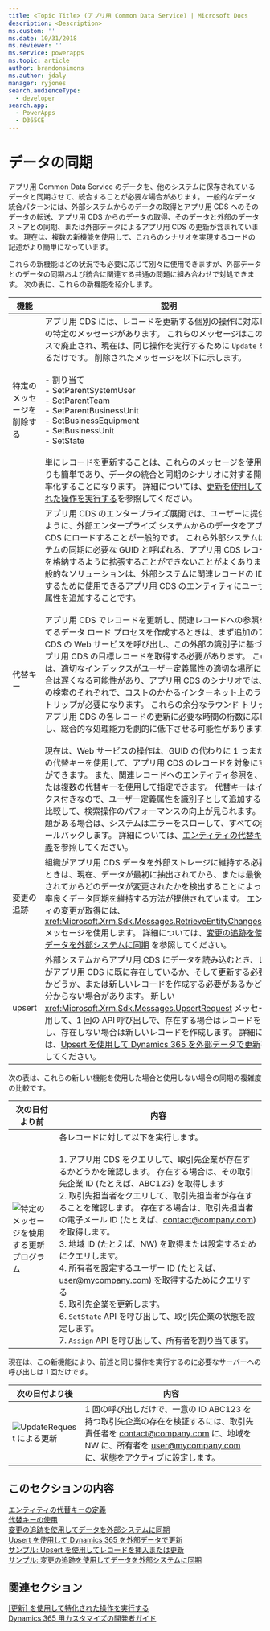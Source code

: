 ```yaml
---
title: <Topic Title> (アプリ用 Common Data Service) | Microsoft Docs
description: <Description>
ms.custom: ''
ms.date: 10/31/2018
ms.reviewer: ''
ms.service: powerapps
ms.topic: article
author: brandonsimons
ms.author: jdaly
manager: ryjones
search.audienceType:
  - developer
search.app:
  - PowerApps
  - D365CE
---
```

# <a name="data-synchronization"></a>データの同期

アプリ用 Common Data Service のデータを、他のシステムに保存されているデータと同期させて、統合することが必要な場合があります。 一般的なデータ統合パターンには、外部システムからのデータの取得とアプリ用 CDS へのそのデータの転送、アプリ用 CDS からのデータの取得、そのデータと外部のデータ ストアとの同期、または外部データによるアプリ用 CDS の更新が含まれています。 現在は、複数の新機能を使用して、これらのシナリオを実現するコードの記述がより簡単になっています。  

 これらの新機能はどの状況でも必要に応じて別々に使用できますが、外部データとのデータの同期および統合に関連する共通の問題に組み合わせで対処できます。 次の表に、これらの新機能を紹介します。  


|            機能            |                                                                                                                                                                                                                                                                                                                                                                                                                                                                                                                                                                                                                                                                                                                                                                                                                                                                                                                                                                                                                                                                                                                                                          説明                                                                                                                                                                                                                                                                                                                                                                                                                                                                                                                                                                                                                                                                                                                                                                                                                                                                                                                                                                                                                                                                                                                                                          |
|-------------------------------|-------------------------------------------------------------------------------------------------------------------------------------------------------------------------------------------------------------------------------------------------------------------------------------------------------------------------------------------------------------------------------------------------------------------------------------------------------------------------------------------------------------------------------------------------------------------------------------------------------------------------------------------------------------------------------------------------------------------------------------------------------------------------------------------------------------------------------------------------------------------------------------------------------------------------------------------------------------------------------------------------------------------------------------------------------------------------------------------------------------------------------------------------------------------------------------------------------------------------------------------------------------------------------------------------------------------------------------------------------------------------------------------------------------------------------------------------------------------------------------------------------------------------------------------------------------------------------------------------------------------------------------------------------------------------------------------------------------------------------------------------------------------------------------------------------------------------------------------------------------------------------------------------------------------------------------------------------------------------------------------------------------------------------------------------------------------------------------------------------------------------------------------------------------------------------------------------------------------------------------------------------------------------------------------------------------------------------|
| 特定のメッセージを削除する |                                                                                                                                                                                                                                                                                                                                                                                                                                                                                                                                                                                                                                                                                                                                       アプリ用 CDS には、レコードを更新する個別の操作に対応した複数の特定のメッセージがあります。 これらのメッセージはこのリリースで廃止され、現在は、同じ操作を実行するために `Update` を使用するだけです。 削除されたメッセージを以下に示します。<br /><br /> -   割り当て<br />-   SetParentSystemUser<br />-   SetParentTeam<br />-   SetParentBusinessUnit<br />-   SetBusinessEquipment<br />-   SetBusinessUnit<br />-   SetState<br /><br /> 単にレコードを更新することは、これらのメッセージを使用するよりも簡単であり、データの統合と同期のシナリオに対する開発を効率化することになります。 詳細については、[更新を使用して特化された操作を実行する](/dynamics365/customer-engagement/developer/org-service/perform-specialized-operations-using-update)を参照してください。                                                                                                                                                                                                                                                                                                                                                                                                                                                                                                                                                                                                                                                                                                                                        |
|        代替キー         | アプリ用 CDS のエンタープライズ展開では、ユーザーに提供できるように、外部エンタープライズ システムからのデータをアプリ用 CDS にロードすることが一般的です。 これら外部システムは、システムの同期に必要な GUID と呼ばれる、アプリ用 CDS レコード ID を格納するように拡張することができないことがよくあります。 一般的なソリューションは、外部システムに関連レコードの ID を格納するために使用できるアプリ用 CDS のエンティティにユーザー定義属性を追加することです。<br /><br /> アプリ用 CDS でレコードを更新し、関連レコードへの参照を割り当てるデータ ロード プロセスを作成するときは、まず追加のアプリ用 CDS の Web サービスを呼び出し、この外部の識別子に基づいてアプリ用 CDS の目標レコードを取得する必要があります。 この検索は、適切なインデックスがユーザー定義属性の適切な場所にない場合は遅くなる可能性があり、アプリ用 CDS のシナリオでは、これらの検索のそれぞれで、コストのかかるインターネット上のラウンド トリップが必要になります。 これらの余分なラウンド トリップは、アプリ用 CDS の各レコードの更新に必要な時間の桁数に応じて増大し、総合的な処理能力を劇的に低下させる可能性があります。<br /><br /> 現在は、Web サービスの操作は、GUID の代わりに 1 つまたは複数の代替キーを使用して、アプリ用 CDS のレコードを対象にすることができます。 また、関連レコードへのエンティティ参照を、1 つまたは複数の代替キーを使用して指定できます。 代替キーはインデックス付きなので、ユーザー定義属性を識別子として追加することと比較して、検索操作のパフォーマンスの向上が見られます。 何か問題がある場合は、システムはエラーをスローして、すべての変更をロールバックします。 詳細については、[エンティティの代替キーの定義](define-alternate-keys-entity.md)を参照してください。 |
|        変更の追跡        |                                                                                                                                                                                                                                                                                                                                                                                                                                                                                                                                                                                                                                                                                                                                                                                                                                                                         組織がアプリ用 CDS データを外部ストレージに維持する必要があるときは、現在、データが最初に抽出されてから、または最後に同期されてからどのデータが変更されたかを検出することによって、効率良くデータ同期を維持する方法が提供されています。 エンティティの変更が取得には、<xref:Microsoft.Xrm.Sdk.Messages.RetrieveEntityChangesRequest> メッセージを使用します。 詳細については、[変更の追跡を使用してデータを外部システムに同期](use-change-tracking-synchronize-data-external-systems.md) を参照してください。                                                                                                                                                                                                                                                                                                                                                                                                                                                                                                                                                                                                                                                                                                                                                                                                                                                                          |
|            upsert             |                                                                                                                                                                                                                                                                                                                                                                                                                                                                                                                                                                                                                                                                                                                                                                                                                                                 外部システムからアプリ用 CDS にデータを読み込むとき、レコードがアプリ用 CDS に既に存在しているか、そして更新する必要があるかどうか、または新しいレコードを作成する必要があるかどうかが分からない場合があります。 新しい <xref:Microsoft.Xrm.Sdk.Messages.UpsertRequest> メッセージを使用して、1 回の API 呼び出しで、存在する場合はレコードを更新し、存在しない場合は新しいレコードを作成します。 詳細については、[Upsert を使用して Dynamics 365 を外部データで更新](use-upsert-insert-update-record.md)を参照してください。                                                                                                                                                                                                                                                                                                                                                                                                                                                                                                                                                                                                                                                                                                                                                                                                                                                  |

 次の表は、これらの新しい機能を使用した場合と使用しない場合の同期の複雑度の比較です。  


|                                                       次の日付より前                                                        |                                                                                                                                                                                                                                                                                                                     内容                                                                                                                                                                                                                                                                                                                      |
|---------------------------------------------------------------------------------------------------------------------|------------------------------------------------------------------------------------------------------------------------------------------------------------------------------------------------------------------------------------------------------------------------------------------------------------------------------------------------------------------------------------------------------------------------------------------------------------------------------------------------------------------------------------------------------------------------------------------------------------------------------------------------------|
| ![特定のメッセージを使用する更新プログラム](media/before-carina-dynamics-crm-2015.png "特定のメッセージを使用する更新プログラム") | 各レコードに対して以下を実行します。<br /><br /> 1.  アプリ用 CDS をクエリして、取引先企業が存在するかどうかを確認します。 存在する場合は、その取引先企業 ID (たとえば、ABC123) を取得します<br />2.  取引先担当者をクエリして、取引先担当者が存在することを確認します。 存在する場合は、取引先担当者の電子メール ID (たとえば、contact@company.com) を取得します。<br />3.  地域 ID (たとえば、NW) を取得または設定するためにクエリします。<br />4.  所有者を設定するユーザー ID (たとえば、user@mycompany.com) を取得するためにクエリする<br />5.  取引先企業を更新します。<br />6.  `SetState` API を呼び出して、取引先企業の状態を設定します。<br />7.  `Assign` API を呼び出して、所有者を割り当てます。 |

 現在は、この新機能により、前述と同じ操作を実行するのに必要なサーバーへの呼び出しは 1 回だけです。  


|                                                次の日付より後                                                 |                                                                                                   内容                                                                                                   |
|------------------------------------------------------------------------------------------------------|-----------------------------------------------------------------------------------------------------------------------------------------------------------------------------------------------------------------|
| ![UpdateRequest による更新](media/after-carina-dynamics-crm-2015.png "UpdateRequest による更新") | 1 回の呼び出しだけで、一意の ID ABC123 を持つ取引先企業の存在を検証するには、取引先責任者を contact@company.com に、地域を NW に、所有者を user@mycompany.com に、状態をアクティブに設定します。 |

## <a name="in-this-section"></a>このセクションの内容  
 [エンティティの代替キーの定義](define-alternate-keys-entity.md)<br />
 [代替キーの使用](use-alternate-key-create-record.md)<br />
 [変更の追跡を使用してデータを外部システムに同期](use-change-tracking-synchronize-data-external-systems.md)<br />
 [Upsert を使用して Dynamics 365 を外部データで更新](use-upsert-insert-update-record.md)<br />
 [サンプル: Upsert を使用してレコードを挿入または更新](/dynamics365/customer-engagement/developer/sample-insert-update-record-upsert)<br />
 [サンプル: 変更の追跡を使用してデータを外部システムに同期](/dynamics365/customer-engagement/developer/sample-synchronize-data-external-systems-using-change-tracking)<br /> 

## <a name="related-sections"></a>関連セクション  
 [[更新] を使用して特化された操作を実行する](/dynamics365/customer-engagement/developer/org-service/perform-specialized-operations-using-update)<br /> 
 [Dynamics 365 用カスタマイズの開発者ガイド](/dynamics365/customer-engagement/developer/customize-dev/customize-applications)<br /> 